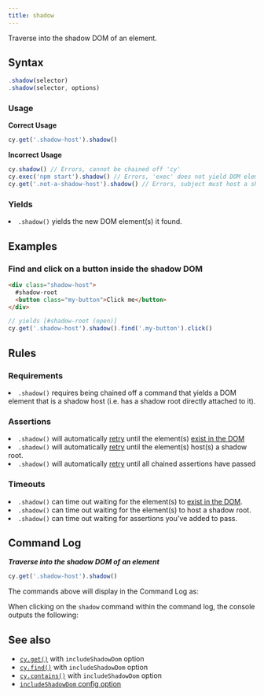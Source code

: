 ```yaml
---
title: shadow
---
```


Traverse into the shadow DOM of an element.

## Syntax

```javascript
.shadow(selector)
.shadow(selector, options)
```

### Usage

**<Icon name="check-circle" color="green"/> Correct Usage**

```javascript
cy.get('.shadow-host').shadow()
```

**<Icon name="exclamation-triangle" color="red"/> Incorrect Usage**

```javascript
cy.shadow() // Errors, cannot be chained off 'cy'
cy.exec('npm start').shadow() // Errors, 'exec' does not yield DOM element
cy.get('.not-a-shadow-host').shadow() // Errors, subject must host a shadow root
```

### Yields [<Icon name="question-circle"/>](/guides/core-concepts/introduction-to-cypress#Subject-Management)

<List><li>`.shadow()` yields the new DOM element(s) it found.</li></List>

## Examples

### Find and click on a button inside the shadow DOM

```html
<div class="shadow-host">
  #shadow-root
  <button class="my-button">Click me</button>
</div>
```

```javascript
// yields [#shadow-root (open)]
cy.get('.shadow-host').shadow().find('.my-button').click()
```

## Rules

### Requirements [<Icon name="question-circle"/>](/guides/core-concepts/introduction-to-cypress#Chains-of-Commands)

<List><li>`.shadow()` requires being chained off a command that yields a DOM
element that is a shadow host (i.e. has a shadow root directly attached to
it).</li></List>

### Assertions [<Icon name="question-circle"/>](/guides/core-concepts/introduction-to-cypress#Assertions)

<List><li>`.shadow()` will automatically
[retry](/guides/core-concepts/retry-ability) until the element(s)
[exist in the DOM](/guides/core-concepts/introduction-to-cypress#Default-Assertions)</li><li>`.shadow()`
will automatically [retry](/guides/core-concepts/retry-ability) until the
element(s) host(s) a shadow root.</li><li>`.shadow()` will automatically
[retry](/guides/core-concepts/retry-ability) until all chained assertions have
passed</li></List>

### Timeouts [<Icon name="question-circle"/>](/guides/core-concepts/introduction-to-cypress#Timeouts)

<List><li>`.shadow()` can time out waiting for the element(s) to
[exist in the DOM](/guides/core-concepts/introduction-to-cypress#Default-Assertions).</li><li>`.shadow()`
can time out waiting for the element(s) to host a shadow
root.</li><li>`.shadow()` can time out waiting for assertions you've added to
pass.</li></List>

## Command Log

**_Traverse into the shadow DOM of an element_**

```javascript
cy.get('.shadow-host').shadow()
```

The commands above will display in the Command Log as:

<DocsImage src="/img/api/shadow/shadow-command-log.png" alt="Command Log shadow" />

When clicking on the `shadow` command within the command log, the console
outputs the following:

<DocsImage src="/img/api/shadow/shadow-in-console.png" alt="console.log shadow" />

## See also

- [`cy.get()`](/api/commands/get#Arguments) with `includeShadowDom` option
- [`cy.find()`](/api/commands/find#Arguments) with `includeShadowDom` option
- [`cy.contains()`](/api/commands/contains#Arguments) with `includeShadowDom`
  option
- [`includeShadowDom` config option](/guides/references/configuration#Global)
